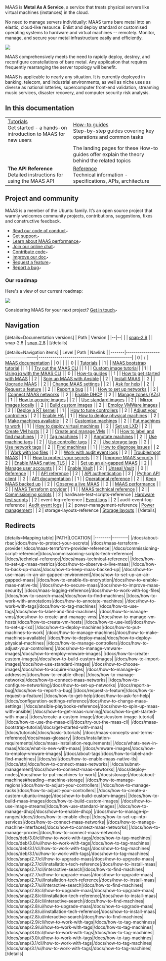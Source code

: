 <!-- "MAAS documentation" -->
MAAS is **Metal As A Service**, a service that treats physical servers like virtual machines (instances) in the cloud.

No need to manage servers individually: MAAS turns bare metal into an elastic, cloud-like resource. Enlist and deploy standard or customised operating systems to hardware and virtual machines -- remotely.  Monitor, manage, and secure your metal infrastructure easily and efficiently.

<a href="https://discourse.maas.io/uploads/default/original/1X/18456dbd3fbfec14eddd044816fd0719692282da.jpeg" target = "_blank"><img src="https://discourse.maas.io/uploads/default/original/1X/18456dbd3fbfec14eddd044816fd0719692282da.jpeg"></a>

MAAS comprehensively meets the need to rapidly deploy, destroy, and reconfigure constellations of bare metal.  Any application that requires frequently rearranging the server topology will benefit.

MAAS is applicable to nearly any situation.  It is currently deployed in banking, telecom, and industrial environments, as well as niche uses as diverse as national lotteries, supercomputer front-end validation, streaming music services, disaster recovery, and computer security risk analysis.

## In this documentation

|                                                                                                      |                                                                                             |
|------------------------------------------------------------------------------------------------------|---------------------------------------------------------------------------------------------|
| [Tutorials](/t/6140)</br>  Get started - a hands-on introduction to MAAS for new users </br> | [How-to guides](/t/6142) </br> Step-by-step guides covering key operations and common tasks |
| | The landing pages for these How-to guides offer explain the theory behind the related topics |
| **The API Reference** </br> Detailed instructions for using the MAAS API                   | [Reference](/t/6143) </br> Technical information - specifications, APIs, architecture       |


## Project and community

MAAS is a member of the Ubuntu family. It’s an open source project that warmly welcomes community projects, contributions, suggestions, fixes and constructive feedback.

- [Read our code of conduct](https://ubuntu.com/community/code-of-conduct)`↗`
- [Get support](https://maas.io/docs/how-to-contact-us)`↗`
- [Learn about MAAS performance](https://maas.io/docs/maas-performance)`↗`
- [Join our online chat](https://discourse.maas.io)`↗`
- [Contribute code](https://launchpad.net/maas)`↗`
- [Improve our doc](https://maas.io/docs/how-to-help-improve-the-doc)`↗`
- [Request a feature](https://maas.io/docs/request-a-feature)`↗`
- [Report a bug](https://maas.io/docs/report-a-bug)`↗`

### Our roadmap

Here's a view of our current roadmap:

<a href="https://discourse.maas.io/uploads/default/original/2X/6/6cb3381fd1cfb2f3a871c281e118d2b94ee05bf1.jpeg" target = "_blank"><img src="https://discourse.maas.io/uploads/default/original/2X/6/6cb3381fd1cfb2f3a871c281e118d2b94ee05bf1.jpeg"></a>

Considering MAAS for your next project? [Get in touch](https://maas.io/docs/how-to-contact-us)`↗`

<!-- nohtml begin-nohtml -->
## Navigation

[details=Documentation versions]
| Path | Version |
|--|--|
|  | [snap-2.9](/t/unlisted-docs-testing/4315) |
| snap-2.8 | [snap-2.8](/t/unlisted-docs-testing-snap-2-8/4668) |
[/details]

[details=Navigation items]
| Level | Path                            | Navlink                                       |
|-------|---------------------------------|-----------------------------------------------|
| 0     | /                               | [MAAS documentation](/t/-/4315)               |
| 0     |                                 |                                               |
| 0     |                                 | [Tutorials](/t/-/6140)                        |
| 1     |                                 | [MAAS bootstrap tutorial](/t/-/5092)          |
| 1     |                                 | [Try out the MAAS CLI](/t/-/5236)             |
| 1     |                                 | [Custom image tutorial](/t/-/6102)            |
| 1     |                                 | [Using jq with the MAAS CLI](/t/-/6027)       |
| 0     |                                 | [How-to guides](/t/-/6202)                    |
| 1     |                                 | [How to get started with MAAS](/t/-/6202)     |
| 2     |                                 | [Spin up MAAS with Ansible](/t/-/6367)        |
| 2     |                                 | [Install MAAS](/t/-/5128)                     |
| 2     |                                 | [Upgrade MAAS](/t/how-to-upgrade-maas/5436)   |
| 2     |                                 | [Change MAAS settings](/t/-/6347)             |
| 2     |                                 | [Ask for help](/t/-/5428)                     |
| 2     |                                 | [Request a feature](/t/-/4447)                |
| 2     |                                 | [Report a bug](/t/-/4446)                     |
| 1     |                                 | [How to set up networks](/t/-/6174)           |
| 2     |                                 | [Connect MAAS networks](/t/-/5164)            |
| 2     |                                 | [Enable DHCP](/t/-/5132)                      |
| 2     |                                 | [Manage zones (AZs)](/t/-/5152)               |
| 1     |                                 | [How to acquire images](/t/-/6192)            |
| 2     |                                 | [Use standard images](/t/-/5124)              |
| 2     |                                 | [Mirror images locally](/t/-/5927)            |
| 2     |                                 | [Build custom images](/t/-/5104)              |
| 2     |                                 | [Employ VMWare images](/t/-/5144)             |
| 2     |                                 | [Deploy a RT kernel](/t/-/6658)               |
| 1     |                                 | [How to tune controllers](/t/-/6498)          |
| 2     |                                 | [Adjust your controllers](/t/-/5172)          |
| 2     |                                 | [Enable HA](/t/-/5120)                        |
| 1     |                                 | [How to deploy physical machines](/t/-/6193)  |
| 2     |                                 | [Make machines available](/t/-/5160)          |
| 2     |                                 | [Customise machines](/t/-/5108)               |
| 2     |                                 | [Put machines to work](/t/-/5112)             |
| 1     |                                 | [How to deploy virtual machines](/t/-/6500)   |
| 2     |                                 | [Set up LXD](/t/-/5208)                       |
| 2     |                                 | [Create VM hosts](/t/-/5140)                  |
| 2     |                                 | [Create and manage VMs](/t/-/5148)            |
| 1     |                                 | [How to label and find machines](/t/-/6200)   |
| 2     |                                 | [Tag machines](/t/-/5928)                     |
| 2     |                                 | [Annotate machines](/t/-/5929)                |
| 2     |                                 | [Use machine tags](/t/-/5224)                 |
| 2     |                                 | [Use controller tags](/t/-/5216)              |
| 2     |                                 | [Use storage tags](/t/-/5232)                 |
| 2     |                                 | [Use network tags](/t/-/5228)                 |
| 2     |                                 | [Find machines](/t/-/5192)                    |
| 1     |                                 | [How to diagnose issues](/t/-/6510)           |
| 2     |                                 | [Work with log files](/t/-/5240)              |
| 2     |                                 | [Work with audit event logs](/t/-/5987)       |
| 2     |                                 | [Troubleshoot MAAS](/t/-/5333)                |
| 1     |                                 | [How to protect your secrets](/t/-/6503)      |
| 2     |                                 | [Improve MAAS security](/t/-/5196)            |
| 2     |                                 | [Enable MAAS native TLS](/t/-/5116)           |
| 2     |                                 | [Set up an air-gapped MAAS](/t/-/5212)        |
| 2     |                                 | [Manage user accounts](/t/-/5184)             |
| 2     |                                 | [Enable Vault](/t/-/6501)                     |
| 2     |                                 | [Unseal Vault](/t/-/6502)                     |
| 0     |                                 | [Reference](/t/-/6502)                        |
| 1     |                                 | [API reference](/t/-/6502)                    |
| 2     |                                 | [API authentication](/t/-/5060)               |
| 2     |                                 | [Python API client](/t/-/5404)                |
| 2     |                                 | [API documentation](https://maas.io/docs/api) |
| 1     |                                 | [Operational reference](/t/-/5404)            |
| 2     |                                 | [Keep MAAS backed up](/t/-/5096)              |
| 2     |                                 | [Observe a live MAAS](/t/-/5204)              |
| 2     |                                 | [MAAS performance](/t/-/6178)                 |
| 2     |                                 | [MAAS Terraform provider](/t/-/6327)          |
| 1     |                                 | [MAAS technical reference](/t/-/6203)         |
| 2     |                                 | [Commissioning scripts](/t/-/6605)            |
| 2     | hardware-test-scripts-reference | [Hardware test scripts](/t/-/5392)            |
| 2     | event-log-reference             | [Event logs](/t/-/5252)                       |
| 2     | audit-event-log-reference       | [Audit event logs](/t/-/5256)                 |
| 2     | power-management-reference      | [Power management](/t/-/5246)                 |
| 2     | storage-layouts-reference       | [Storage layouts](/t/-/5973)                  |
[/details]

## Redirects

[details=Mapping table]
|PATH|LOCATION|
|--------|--------|
|/docs/about-rbac|/docs/how-to-protect-your-secrets|
|/docs/maas-terraform-provider|/docs/maas-terraform-provider-reference|
|/docs/commissioning-script-reference|/docs/commissioning-scripts-tech-reference|
|/docs/technical-reference|/docs/maas-technical-reference|
|/docs/how-to-set-up-maas-metrics|/docs/how-to-observe-a-live-maas|
|/docs/how-to-back-up-maas|/docs/how-to-keep-maas-backed-up|
|/docs/how-to-use-maas-in-an-air-gapped-environment|/docs/how-to-set-up-an-air-gapped-maas|
|/docs/how-to-enable-tls-encryption|/docs/how-to-enable-maas-native-tls|
|/docs/how-to-secure-maas|/docs/how-to-improve-maas-security|
|/docs/maas-logging-reference|/docs/how-to-work-with-log-files|
|/docs/how-to-search-maas|/docs/how-to-find-machines|
|/docs/how-to-work-with-annotations|/docs/how-to-annotate-machines|
|/docs/how-to-work-with-tags|/docs/how-to-tag-machines|
|/docs/how-to-use-tags|/docs/how-to-label-and-find-machines|
|/docs/how-to-manage-vms|/docs/how-to-create-and-manage-vms|
|/docs/how-to-manage-vm-hosts|/docs/how-to-create-vm-hosts|
|/docs/how-to-use-lxd|/docs/how-to-set-up-lxd|
|/docs/how-to-deploy-machines|/docs/how-to-put-machines-to-work|
|/docs/how-to-manage-machines|/docs/how-to-make-machines-available|
|/docs/how-to-deploy-maas|/docs/how-to-deploy-physical-machines|
|/docs/how-to-manage-controllers|/docs/how-to-adjust-your-controllers|
|/docs/how-to-manage-vmware-images|/docs/how-to-employ-vmware-images|
|/docs/how-to-create-custom-images|/docs/how-to-build-custom-images|
|/docs/how-to-import-images|/docs/how-use-standard-images|
|/docs/how-to-choose-images|/docs/how-to-acquire-images|
|/docs/how-to-manage-ip-addresses|/docs/how-to-enable-dhcp|
|/docs/how-to-manage-networks|/docs/how-to-connect-maas-networks|
|/docs/how-to-configure-networking|/docs/how-to-set-up-networks|
|/docs/report-a-bug|/docs/how-to-report-a-bug|
|/docs/request-a-feature|/docs/how-to-request-a-feature|
|/docs/how-to-get-help|/docs/how-to-ask-for-help| 
|/docs/configuration-settings-reference|/docs/how-to-change-maas-settings|
|/docs/ansible-playbooks-reference|/docs/how-to-spin-up-maas-with-ansible|
|/docs/how-to-get-maas-running|/docs/how-to-get-started-with-maas|
|/docs/create-a-custom-image|/docs/custom-image-tutorial|
|/docs/how-to-use-the-maas-cli|/docs/try-out-the-maas-cli|
|/docs/maas-bootstrap-tutorial|/docs/get-started-with-maas|
|/docs/tutorials|/docs/basic-tutorials|
|/docs/maas-concepts-and-terms-reference|/docs/maas-glossary|
|/docs/installation-requirements|/docs/maas-installation-requirements|
|/docs/whats-new-in-maas|/docs/what-is-new-with-maas|
|/docs/vmware-images|/docs/how-to-employ-vmware-images|
|/docs/about-tags|/docs/how-to-label-and-find-machines|
|/docs/ssl|/docs/how-to-enable-maas-native-tls|
|/docs/stp|/docs/how-to-connect-maas-networks|
|/docs/subnet-management|/docs/how-to-connect-maas-newtorks|
|/docs/deploy-nodes|/docs/how-to-put-machines-to-work|
|/docs/storage|/docs/about-machines#heading--machine-storage|
|/docs/how-to-manage-regions|/docs/how-to-adjust-your-controllers|
|/docs/how-to-manage-racks|/docs/how-to-adjust-your-controllers|
|/docs/how-to-create-a-custom-ubuntu-image|/docs/how-to-build-custom-images|
|/docs/how-to-build-maas-images/docs/how-to-build-custom-images|
|/docs/how-to-use-image-streams|/docs/how-use-standard-images|
|/docs/how-to-manage-dhcp|/docs/how-to-enable-dhcp|
|/docs/how-to-manage-ip-ranges|/docs//docs/how-to-enable-dhcp|
|/docs/how-to-set-up-ntp-services|/docs/how-to-connect-maas-networks|
|/docs/how-to-manage-machine-interfaces|/docs/how-to-connect-maas-networks|
|/docs/how-to-manage-proxies|/docs/how-to-connect-maas-networks|
|/docs/deb/3.0/cli/how-to-work-with-tags|/docs/how-to-tag-machines|
|/docs/deb/3.0/ui/how-to-work-with-tags|/docs/how-to-tag-machines|
|/docs/deb/3.1/cli/how-to-work-with-tags|/docs/how-to-tag-machines|
|/docs/deb/3.1/ui/how-to-work-with-tags|/docs/how-to-tag-machines|
|/docs/snap/2.7/cli/how-to-upgrade-maas|/docs/how-to-upgrade-maas|
|/docs/snap/2.7/cli/installation-tech-reference|/docs/how-to-install-maas|
|/docs/snap/2.7/cli/interactive-search|/docs/how-to-find-machines|
|/docs/snap/2.7/ui/how-to-upgrade-maas|/docs/how-to-upgrade-maas|
|/docs/snap/2.7/ui/installation-tech-reference|/docs/how-to-install-maas|
|/docs/snap/2.7/ui/interactive-search|/docs/how-to-find-machines|
|/docs/snap/2.8/cli/how-to-upgrade-maas|/docs/how-to-upgrade-maas|
|/docs/snap/2.8/cli/installation-tech-reference|/docs/how-to-install-maas|
|/docs/snap/2.8/cli/interactive-search|/docs/how-to-find-machines|
|/docs/snap/2.8/ui/how-to-upgrade-maas|/docs/how-to-upgrade-maas|
|/docs/snap/2.8/ui/installation-tech-reference|/docs/how-to-install-maas|
|/docs/snap/2.8/ui/interactive-search|/docs/how-to-find-machines|
|/docs/snap/2.9/cli/how-to-work-with-tags|/docs/how-to-tag-machiness|
|/docs/snap/2.9/ui/how-to-work-with-tags|/docs/how-to-tag-machines|
|/docs/snap/3.0/cli/how-to-work-with-tags|/docs/how-to-tag-machines|
|/docs/snap/3.0/ui/how-to-work-with-tags|/docs/how-to-tag-machines|
|/docs/snap/3.1/cli/how-to-work-with-tags|/docs/how-to-tag-machines|
|/docs/snap/3.1/ui/how-to-work-with-tags|/docs/how-to-tag-machines|
[/details]
<!-- nohtml end-nohtml -->